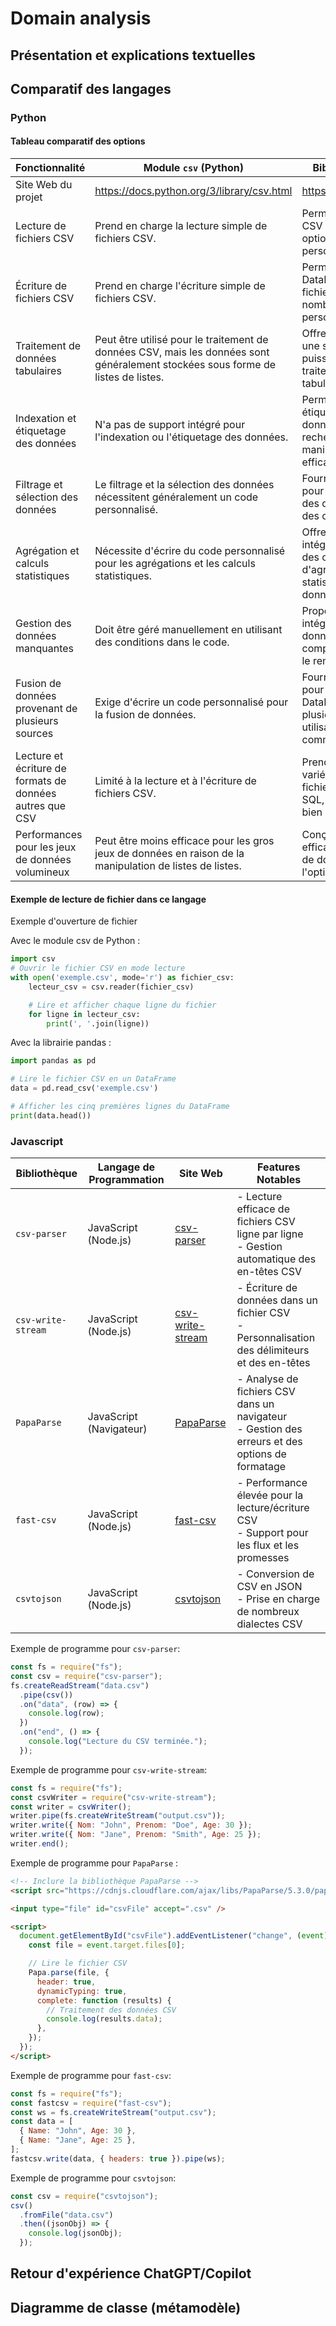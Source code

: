 # Domain analysis

## Présentation et explications textuelles

## Comparatif des langages

### Python

#### Tableau comparatif des options

| Fonctionnalité                                           | Module `csv` (Python)                                                                                                            | Bibliothèque pandas`                                                                                               |
| -------------------------------------------------------- | -------------------------------------------------------------------------------------------------------------------------------- | ------------------------------------------------------------------------------------------------------------------ |
| Site Web du projet                                       | https://docs.python.org/3/library/csv.html                                                                                       | https://pandas.pydata.org/                                                                                         |
| Lecture de fichiers CSV                                  | Prend en charge la lecture simple de fichiers CSV.                                                                               | Permet de lire des fichiers CSV avec de nombreuses options de personnalisation.                                    |
| Écriture de fichiers CSV                                 | Prend en charge l'écriture simple de fichiers CSV.                                                                               | Permet d'écrire des DataFrames dans un fichier CSV avec de nombreuses options de personnalisation.                 |
| Traitement de données tabulaires                         | Peut être utilisé pour le traitement de données CSV, mais les données sont généralement stockées sous forme de listes de listes. | Offre des DataFrames, une structure de données puissante pour le traitement de données tabulaires.                 |
| Indexation et étiquetage des données                     | N'a pas de support intégré pour l'indexation ou l'étiquetage des données.                                                        | Permet d'attribuer des étiquettes et d'indexer les données pour une recherche et une manipulation plus efficaces.  |
| Filtrage et sélection des données                        | Le filtrage et la sélection des données nécessitent généralement un code personnalisé.                                           | Fournit des méthodes pour filtrer et sélectionner des données en utilisant des critères spécifiques.               |
| Agrégation et calculs statistiques                       | Nécessite d'écrire du code personnalisé pour les agrégations et les calculs statistiques.                                        | Offre des fonctions intégrées pour effectuer des opérations d'agrégation et de calcul statistique sur les données. |
| Gestion des données manquantes                           | Doit être géré manuellement en utilisant des conditions dans le code.                                                            | Propose des outils intégrés pour gérer les données manquantes, y compris la suppression ou le remplacement.        |
| Fusion de données provenant de plusieurs sources         | Exige d'écrire un code personnalisé pour la fusion de données.                                                                   | Fournit des méthodes pour fusionner des DataFrames à partir de plusieurs sources en utilisant des clés communes.   |
| Lecture et écriture de formats de données autres que CSV | Limité à la lecture et à l'écriture de fichiers CSV.                                                                             | Prend en charge une variété de formats de fichiers, y compris Excel, SQL, parquet, JSON, et bien d'autres.         |
| Performances pour les jeux de données volumineux         | Peut être moins efficace pour les gros jeux de données en raison de la manipulation de listes de listes.                         | Conçu pour traiter efficacement les gros jeux de données grâce à l'optimisation interne.                           |

#### Exemple de lecture de fichier dans ce langage

Exemple d'ouverture de fichier

Avec le module csv de Python :

```python
import csv
# Ouvrir le fichier CSV en mode lecture
with open('exemple.csv', mode='r') as fichier_csv:
    lecteur_csv = csv.reader(fichier_csv)

    # Lire et afficher chaque ligne du fichier
    for ligne in lecteur_csv:
        print(', '.join(ligne))
```

Avec la librairie pandas :

```python
import pandas as pd

# Lire le fichier CSV en un DataFrame
data = pd.read_csv('exemple.csv')

# Afficher les cinq premières lignes du DataFrame
print(data.head())

```

### Javascript

| Bibliothèque       | Langage de Programmation | Site Web                                                           | Features Notables                                                                                 |
| ------------------ | ------------------------ | ------------------------------------------------------------------ | ------------------------------------------------------------------------------------------------- |
| `csv-parser`       | JavaScript (Node.js)     | [csv-parser](https://www.npmjs.com/package/csv-parser)             | - Lecture efficace de fichiers CSV ligne par ligne<br>- Gestion automatique des en-têtes CSV      |
| `csv-write-stream` | JavaScript (Node.js)     | [csv-write-stream](https://www.npmjs.com/package/csv-write-stream) | - Écriture de données dans un fichier CSV<br>- Personnalisation des délimiteurs et des en-têtes   |
| `PapaParse`        | JavaScript (Navigateur)  | [PapaParse](https://www.papaparse.com/)                            | - Analyse de fichiers CSV dans un navigateur<br>- Gestion des erreurs et des options de formatage |
| `fast-csv`         | JavaScript (Node.js)     | [fast-csv](https://www.npmjs.com/package/fast-csv)                 | - Performance élevée pour la lecture/écriture CSV<br>- Support pour les flux et les promesses     |
| `csvtojson`        | JavaScript (Node.js)     | [csvtojson](https://www.npmjs.com/package/csvtojson)               | - Conversion de CSV en JSON<br>- Prise en charge de nombreux dialectes CSV                        |

Exemple de programme pour `csv-parser`:

```javascript
const fs = require("fs");
const csv = require("csv-parser");
fs.createReadStream("data.csv")
  .pipe(csv())
  .on("data", (row) => {
    console.log(row);
  })
  .on("end", () => {
    console.log("Lecture du CSV terminée.");
  });
```

Exemple de programme pour `csv-write-stream`:

```javascript
const fs = require("fs");
const csvWriter = require("csv-write-stream");
const writer = csvWriter();
writer.pipe(fs.createWriteStream("output.csv"));
writer.write({ Nom: "John", Prenom: "Doe", Age: 30 });
writer.write({ Nom: "Jane", Prenom: "Smith", Age: 25 });
writer.end();
```

Exemple de programme pour `PapaParse` :

```html
<!-- Inclure la bibliothèque PapaParse -->
<script src="https://cdnjs.cloudflare.com/ajax/libs/PapaParse/5.3.0/papaparse.min.js"></script>

<input type="file" id="csvFile" accept=".csv" />

<script>
  document.getElementById("csvFile").addEventListener("change", (event) => {
    const file = event.target.files[0];

    // Lire le fichier CSV
    Papa.parse(file, {
      header: true,
      dynamicTyping: true,
      complete: function (results) {
        // Traitement des données CSV
        console.log(results.data);
      },
    });
  });
</script>
```

Exemple de programme pour `fast-csv`:

```javascript
const fs = require("fs");
const fastcsv = require("fast-csv");
const ws = fs.createWriteStream("output.csv");
const data = [
  { Name: "John", Age: 30 },
  { Name: "Jane", Age: 25 },
];
fastcsv.write(data, { headers: true }).pipe(ws);
```

Exemple de programme pour `csvtojson`:

```javascript
const csv = require("csvtojson");
csv()
  .fromFile("data.csv")
  .then((jsonObj) => {
    console.log(jsonObj);
  });
```

## Retour d'expérience ChatGPT/Copilot

## Diagramme de classe (métamodèle)

